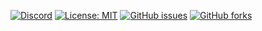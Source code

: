 [![Discord](https://img.shields.io/discord/755174581555167352.svg?label=&logo=discord&logoColor=ffffff&color=7389D8&labelColor=6A7EC2)](https://discord.gg/PKafzN)
[![License: MIT](https://img.shields.io/badge/License-MIT-yellow.svg)](https://opensource.org/licenses/MIT)
[![GitHub issues](https://img.shields.io/github/issues/flutter-bharat/Flutter-Gallery-Ultimate?color=red)](https://github.com/flutter-bharat/Flutter-Gallery-Ultimate/issues)
[![GitHub forks](https://img.shields.io/github/forks/flutter-bharat/Flutter-Gallery-Ultimate)](https://github.com/flutter-bharat/Flutter-Gallery-Ultimate/network)
